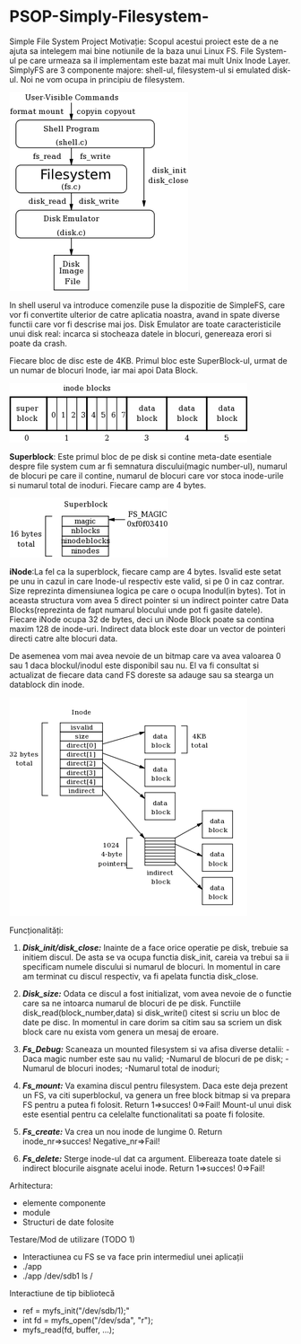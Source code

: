 # PSOP-Simply-Filesystem-
Simple File System Project
Motivație:
	Scopul acestui proiect este de a ne ajuta sa intelegem mai bine  notiunile de la baza unui Linux FS. File System-ul pe care urmeaza sa il implementam este bazat mai mult Unix Inode Layer. SimplyFS are 3 componente majore: shell-ul, filesystem-ul si emulated disk-ul. Noi ne vom ocupa in principiu de filesystem.

![Prezentare](./overview.png "Prezentare")

In shell userul va introduce comenzile puse la dispozitie de SimpleFS, care vor fi convertite ulterior de catre aplicatia noastra, avand in spate diverse functii care vor fi descrise mai jos. 
Disk Emulator are toate caracteristicile unui disk real: incarca si stocheaza datele in blocuri, genereaza erori si poate da crash.

Fiecare bloc de disc este de 4KB. Primul bloc este SuperBlock-ul, urmat de un numar de blocuri Inode, iar mai apoi Data Block.

![fs](./fs.png "fs")

<b>Superblock</b>: Este primul bloc de pe disk si contine meta-date esentiale despre file system cum ar fi semnatura discului(magic number-ul), numarul de blocuri pe care il contine, numarul de blocuri care vor stoca inode-urile si numarul total de inoduri. Fiecare camp are 4 bytes.

![Superblock](./super.png "Superblock")

<b>iNode</b>:La fel ca la superblock, fiecare camp are 4 bytes. Isvalid este setat pe unu in cazul in care Inode-ul respectiv este valid, si pe 0 in caz contrar. Size reprezinta dimensiunea logica pe care o ocupa Inodul(in bytes). Tot in aceasta structura vom avea 5 direct pointer si un indirect pointer catre Data Blocks(reprezinta de fapt numarul blocului unde pot fi gasite datele). Fiecare iNode ocupa 32 de bytes, deci un iNode Block poate sa contina maxim 128 de inode-uri. Indirect data block este doar un vector de pointeri directi catre alte blocuri data.

De asemenea vom mai avea nevoie de un bitmap care va avea valoarea 0 sau 1 daca blockul/inodul este disponibil sau nu. El va fi consultat si actualizat de fiecare data cand FS doreste sa adauge sau sa stearga  un datablock din inode.

![Inode](./inode.png "Inode")


Funcționalități:


1. <b><i>Disk_init/disk_close:</b></i> Inainte de a face orice operatie pe disk, trebuie sa initiem discul. De asta se va ocupa functia disk_init, careia va trebui sa ii specificam numele discului si numarul de blocuri. In momentul in care am terminat cu discul respectiv, va fi apelata functia disk_close.
2. <b><i>Disk_size:</b></i> Odata ce discul a fost initializat, vom avea nevoie de o functie care sa ne intoarca numarul de blocuri de pe disk. Functiile disk_read(block_number,data) si disk_write() citest si scriu un bloc de date pe disc. In momentul in care dorim sa citim sau sa scriem un disk block care nu exista vom genera un mesaj de eroare.
3. <b><i>Fs_Debug:</b></i> Scaneaza un mounted filesystem si va afisa diverse detalii:
-Daca magic number este sau nu valid;
-Numarul de blocuri de pe disk;
-Numarul de blocuri  inodes;
-Numarul total de inoduri;

4. <b><i>Fs_mount:</b></i> Va examina discul pentru filesystem. Daca este deja prezent un FS, va citi superblockul, va genera un free block bitmap si va prepara FS pentru a putea fi folosit. Return 1=>succes! 0=>Fail! Mount-ul unui disk este esential pentru ca celelalte functionalitati sa poate fi folosite.
5. <b><i>Fs_create:</b></i> Va crea un nou inode de lungime 0. Return inode_nr=>succes! Negative_nr=>Fail!
6. <b><i>Fs_delete:</b></i> Sterge inode-ul dat ca argument. Elibereaza toate datele si indirect blocurile aisgnate acelui inode. Return 1=>succes! 0=>Fail!




Arhitectura:
- elemente componente
- module
- Structuri de date folosite


Testare/Mod de utilizare (TODO 1)
- Interactiunea cu FS se va face prin intermediul unei aplicații
- ./app <partitie> <comanda> <parametri>
- ./app /dev/sdb1 ls /

Interactiune de tip bibliotecă
- ref = myfs_init("/dev/sdb/1);"
- int fd = myfs_open("/dev/sda", "r");
- myfs_read(fd, buffer, ...);

 
